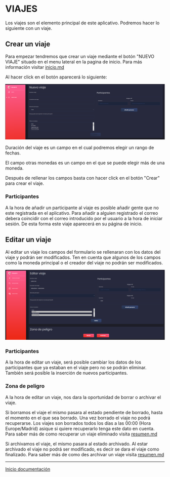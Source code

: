 # VIAJES

Los viajes son el elemento principal de este aplicativo. Podremos hacer lo siguiente con un viaje.

## Crear un viaje

Para empezar tendremos que crear un viaje mediante el botón "NUEVO VIAJE" situado en el menu lateral en la pagina de inicio. Para más información visitar [inicio.md](inicio.md)

Al hacer click en el botón aparecerá lo siguiente:

![35](../images/35.PNG)

Duración del viaje es un campo en el cual podremos elegir un rango de fechas.

El campo otras monedas es un campo en el que se puede elegir más de una moneda.

Después de rellenar los campos basta con hacer click en el botón "Crear" para crear el viaje.

### Participantes

A la hora de añadir un participante al viaje es posible añadir gente que no este registrada en el aplicativo. Para añadir a alguien registrado el correo debera coincidir con el correo introducido por el usuario a la hora de iniciar sesión. De esta forma este viaje aparecerá en su página de inicio.

## Editar un viaje

Al editar un viaje los campos del formulario se rellenaran con los datos del viaje y podrán ser modificados. Ten en cuenta que algunos de los campos como la moneda principal o el creador del viaje no podrán ser modificados.

![36](../images/36.PNG)

### Participantes

A la hora de editar un viaje, será posible cambiar los datos de los participantes que ya estaban en el viaje pero no se podrán eliminar. También será posible la inserción de nuevos participantes.

### Zona de peligro

A la hora de editar un viaje, nos dara la oportunidad de borrar o archivar el viaje. 

Si borramos el viaje el mismo pasara al estado pendiente de borrado, hasta el momento en el que sea borrado. Una vez borrado el viaje no podrá recuperarse. Los viajes son borrados todos los días a las 00:00 (Hora Europe/Madrid) asique si quiere recuperarlo tenga este dato en cuenta. Para saber más de como recuperar un viaje eliminado visita  [resumen.md](resumen.md)

Si archivamos el viaje, el mismo pasara al estado archivado. Al estar archivado el viaje no podrá ser modificado, es decir se dara el viaje como finalizado. Para saber más de como des archivar un viaje visita [resumen.md](resumen.md)

---

[Inicio documentación](../README.md)
